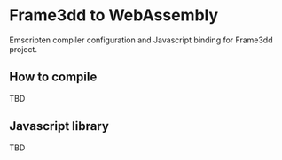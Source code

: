 # Frame3dd to WebAssembly

Emscripten compiler configuration and Javascript binding for Frame3dd project.

## How to compile

TBD

## Javascript library

TBD
